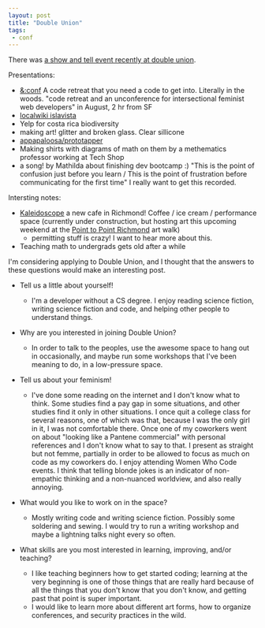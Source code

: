 ```yaml
---
layout: post
title: "Double Union"
tags:
 - conf
---
```


There was [a show and tell event recently at double union](http://doubleunion.tumblr.com/post/120787769184/show-tell-june-9th-6-30pm).

Presentations:

* [&:conf](https://www.andconf.io/) A code retreat that you need a code to get into. Literally in the woods. "code retreat and an unconference for intersectional feminist web developers" in August, 2 hr from SF
* [localwiki islavista](https://localwiki.org/islavista/)
* Yelp for costa rica biodiversity
* making art! glitter and broken glass. Clear sillicone
* [appapaloosa/prototapper](https://www.kickstarter.com/projects/jayne/appaloosa-mobile-app-prototyping-kit-for-curious-g/posts/1257925)
* Making shirts with diagrams of math on them by a methematics professor working at Tech Shop
* a song! by Mathilda about finishing dev bootcamp :) "This is the point of confusion just before you learn / This is the point of frustration before communicating for the first time" I really want to get this recorded.

Intersting notes:

* [Kaleidoscope](http://kaleidoscopecoffee.com/) a new cafe in Richmond! Coffee / ice cream / performance space (currently under construction, but hosting art this upcoming weekend at the [Point to Point Richmond](http://www.pt2ptrichmond.com) art walk)
  * permitting stuff is crazy! I want to hear more about this.
* Teaching math to undergrads gets old after a while

I'm considering applying to Double Union, and I thought that the answers to these questions would make an interesting post.

* Tell us a little about yourself!
  * I'm a developer without a CS degree. I enjoy reading science fiction, writing science fiction and code, and helping other people to understand things.

* Why are you interested in joining Double Union?
  * In order to talk to the peoples, use the awesome space to hang out in occasionally, and maybe run some workshops that I've been meaning to do, in a low-pressure space.

* Tell us about your feminism!
  * I've done some reading on the internet and I don't know what to think. Some studies find a pay gap in some situations, and other studies find it only in other situations. I once quit a college class for several reasons, one of which was that, because I was the only girl in it, I was not comfortable there. Once one of my coworkers went on about "looking like a Pantene commercial" with personal references and I don't know what to say to that. I present as straight but not femme, partially in order to be allowed to focus as much on code as my coworkers do. I enjoy attending Women Who Code events. I think that telling blonde jokes is an indicator of non-empathic thinking and a non-nuanced worldview, and also really annoying.

* What would you like to work on in the space?
  * Mostly writing code and writing science fiction. Possibly some soldering and sewing. I would try to run a writing workshop and maybe a lightning talks night every so often.

* What skills are you most interested in learning, improving, and/or teaching?
  * I like teaching beginners how to get started coding; learning at the very beginning is one of those things that are really hard because of all the things that you don't know that you don't know, and getting past that point is super important.
  * I would like to learn more about different art forms, how to organize conferences, and security practices in the wild.
